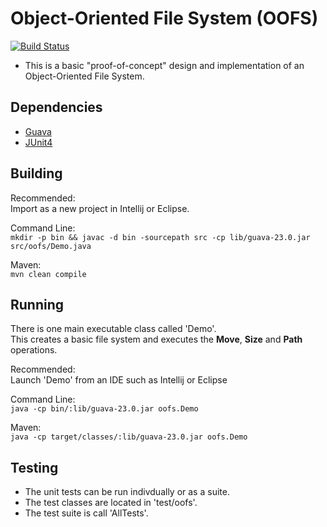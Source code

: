 # Object-Oriented File System (OOFS)

[![Build Status](https://travis-ci.org/binarybrian/oofs.svg?branch=master)](https://travis-ci.org/binarybrian/oofs)

* This is a basic "proof-of-concept" design and implementation of an Object-Oriented File System.

## Dependencies
* [Guava](https://github.com/google/guava)
* [JUnit4](https://github.com/junit-team/junit4)

## Building
Recommended:  
Import as a new project in Intellij or Eclipse.

Command Line:  
`mkdir -p bin && javac -d bin -sourcepath src -cp lib/guava-23.0.jar src/oofs/Demo.java`

Maven:  
`mvn clean compile`

## Running
There is one main executable class called 'Demo'.   
This creates a basic file system and executes the **Move**, **Size** and **Path** operations.

Recommended:  
Launch 'Demo' from an IDE such as Intellij or Eclipse

Command Line:  
`java -cp bin/:lib/guava-23.0.jar oofs.Demo`

Maven:  
`java -cp target/classes/:lib/guava-23.0.jar oofs.Demo`

## Testing
* The unit tests can be run indivdually or as a suite.  
* The test classes are located in 'test/oofs'.
* The test suite is call 'AllTests'.
